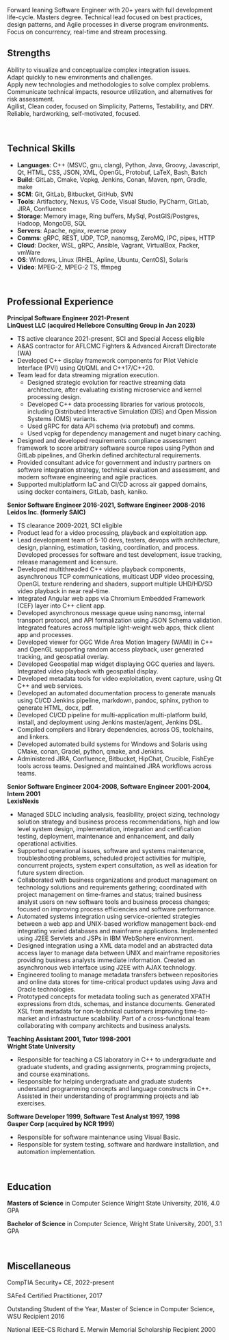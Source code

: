 Forward leaning Software Engineer with 20+ years with full development
life-cycle. Masters degree. Technical lead focused on best practices, design
patterns, and Agile processes in diverse program environments. Focus on
concurrency, real-time and stream processing.

## Strengths

Ability to visualize and conceptualize complex integration issues.
<br/>
Adapt quickly to new environments and challenges.
<br/>
Apply new technologies and methodologies to solve complex problems.
<br/>
Communicate technical impacts, resource utilization, and alternatives for risk assessment.
<br/>
Agilist, Clean coder, focused on Simplicity, Patterns, Testability, and DRY.
<br/>
Reliable, hardworking, self-motivated, focused.

<br/>

## Technical Skills

* **Languages**: C++ (MSVC, gnu, clang), Python, Java, Groovy, Javascript, Qt, HTML, CSS, JSON, XML, OpenGL, Protobuf, LaTeX, Bash, Batch
* **Build**: GitLab, Cmake, Vcpkg, Jenkins, Conan, Maven, npm, Gradle, make
* **SCM**: Git, GitLab, Bitbucket, GitHub, SVN
* **Tools**: Artifactory, Nexus, VS Code, Visual Studio, PyCharm, GitLab, JIRA, Confluence
* **Storage**: Memory image, Ring buffers, MySql, PostGIS/Postgres, Hadoop, MongoDB, SQL
* **Servers**: Apache, nginx, reverse proxy
* **Comms**: gRPC, REST, UDP, TCP, nanomsg, ZeroMQ, IPC, pipes, HTTP
* **Cloud**: Docker, WSL, gRPC, Ansible, Vagrant, VirtualBox, Packer, vmWare
* **OS**: Windows, Linux (RHEL, Apline, Ubuntu, CentOS), Solaris
* **Video**: MPEG-2, MPEG-2 TS, ffmpeg

<br/>

## Professional Experience

**Principal Software Engineer 2021-Present** <br/>
**LinQuest LLC (acquired Hellebore Consulting Group in Jan 2023)**

* TS active clearance 2021-present, SCI and Special Access eligible
* A&AS contractor for AFLCMC Fighters & Advanced Aircraft Directorate (WA)
* Developed C++ display framework components for Pilot Vehicle Interface (PVI) using Qt/QML and C++17/C++20.
* Team lead for data streaming migration execution.
  * Designed strategic evolution for reactive streaming data architecture, after evaluating existing microservice and kernel processing design.
  * Developed C++ data processing libraries for various protocols, including Distributed Interactive Simulation (DIS) and Open Mission Systems (OMS) variants.
  * Used gRPC for data API schema (via protobuf) and comms.
  * Used vcpkg for dependency management and nuget binary caching.
* Designed and developed requirements compliance assessment framework to score arbitrary software source repos using Python and GitLab pipelines, and Gherkin defined architectural requirements.
* Provided consultant advice for government and industry partners on software integration strategy, technical evaluation and assessment, and modern software engineering and agile practices.
* Supported multiplatform IaC and CI/CD across air gapped domains, using docker containers, GitLab, bash, kaniko.

**Senior Software Engineer 2016-2021, Software Engineer 2008-2016** <br/>
**Leidos Inc. (formerly SAIC)**

* TS clearance 2009-2021, SCI eligible
* Product lead for a video processing, playback and exploitation app.
* Lead development team of 5-10 devs, testers, devops with architecture, design,
planning, estimation, tasking, coordination, and process. Developed processes
for software and test development, issue tracking, release management and licensure.
* Developed multithreaded C++ video playback components, asynchronous TCP
communications, multicast UDP video processing, OpenGL texture rendering and
shaders, support multiple UHD/HD/SD video playback in near real-time.
* Integrated Angular web apps via Chromium Embedded Framework (CEF) layer into
C++ client app.
* Developed asynchronous message queue using nanomsg, internal transport
protocol, and API formalization using JSON Schema validation. Integrated
features across multiple light-weight web apps, thick client app and processes.
* Developed viewer for OGC Wide Area Motion Imagery (WAMI) in C++ and OpenGL
supporting random access playback, user generated tracking, and geospatial overlay.
* Developed Geospatial map widget displaying OGC queries and layers. Integrated
video playback with geospatial display.
* Developed metadata tools for video exploitation, event capture, using Qt C++
and web services.
* Developed an automated documentation process to generate manuals using CI/CD
Jenkins pipeline, markdown, pandoc, sphinx, python to generate HTML, docx, pdf.
* Developed CI/CD pipeline for multi-application multi-platform build, install, and
deployment using Jenkins master/agent, Jenkins DSL.
* Compiled compilers and library dependencies, across OS, toolchains, and linkers.
* Developed automated build systems for Windows and Solaris using CMake, conan,
Gradel, python, qmake, and Jenkins.
* Administered JIRA, Confluence, Bitbucket, HipChat, Crucible, FishEye tools
across teams. Designed and maintained JIRA workflows across teams.

**Senior Software Engineer 2004-2008, Software Engineer 2001-2004, Intern 2001** <br/>
**LexisNexis**

* Managed SDLC including analysis, feasibility, project sizing, technology
solution strategy and business process recommendations, high and low level system
design, implementation, integration and certification testing, deployment,
maintenance and enhancement, and daily operational activities.
* Supported operational issues, software and systems maintenance, troubleshooting
problems, scheduled project activities for multiple, concurrent projects, system
expert consultation, as well as ideation for future system direction.
* Collaborated with business organizations and product management on technology
solutions and requirements gathering; coordinated with project management on
time-frames and status; trained business analyst users on new software tools
and business process changes; focused on improving process efficiencies and
software performance.
* Automated systems integration using service-oriented strategies between a web
app and UNIX-based workflow management back-end integrating varied databases and
mainframe applications. Implemented using J2EE Servlets and JSPs in IBM
WebSphere environment.
* Designed integration using a XML data model and an abstracted data access
layer to manage data between UNIX and mainframe repositories providing business
analysts immediate information. Created an asynchronous web interface using J2EE
with AJAX technology.
* Engineered tooling to manage metadata transfers between repositories and online
data stores for time-critical product updates using Java and Oracle technologies.
* Prototyped concepts for metadata tooling such as generated XPATH expressions
from dtds, schemas, and instance documents. Generated XSL from metadata for
non-technical customers improving time-to-market and infrastructure scalability.
Part of a cross-functional team collaborating with company architects and business
analysts.

**Teaching Assistant 2001, Tutor 1998-2001** <br/>
**Wright State University**

* Responsible for teaching a CS laboratory in C++ to undergraduate and graduate
students, and grading assignments, programming projects, and course examinations.
* Responsible for helping undergraduate and graduate students understand
programming concepts and language constructs in C++. Assisted in their
understanding of programming projects and lab exercises.

**Software Developer 1999, Software Test Analyst 1997, 1998** <br/>
**Gasper Corp (acquired by NCR 1999)**

* Responsible for software maintenance using Visual Basic.
* Responsible for system testing, software and hardware installation, and automation implementation.

<br/>

## Education

**Masters of Science** in Computer Science Wright State University, 2016, 4.0 GPA

**Bachelor of Science** in Computer Science, Wright State University, 2001, 3.1 GPA

<br/>

## Miscellaneous

CompTIA Security+ CE, 2022-present

SAFe4 Certified Practitioner, 2017

Outstanding Student of the Year, Master of Science in Computer Science, WSU Recipient 2016

National IEEE-CS Richard E. Merwin Memorial Scholarship Recipient 2000
